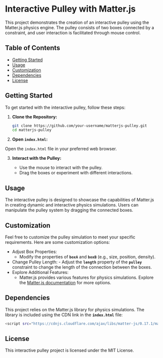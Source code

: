 # Interactive Pulley with Matter.js

This project demonstrates the creation of an interactive pulley using the Matter.js physics engine. The pulley consists of two boxes connected by a constraint, and user interaction is facilitated through mouse control.

## Table of Contents

- [Getting Started](#getting-started)
- [Usage](#usage)
- [Customization](#customization)
- [Dependencies](#dependencies)
- [License](#license)

## Getting Started

To get started with the interactive pulley, follow these steps:

1. **Clone the Repository:**

   ```bash
   git clone https://github.com/your-username/matterjs-pulley.git
   cd matterjs-pulley
   ```

2. **Open `index.html`:**

Open the `index.html` file in your preferred web browser.

3. **Interact with the Pulley:**

   - Use the mouse to interact with the pulley.
   - Drag the boxes or experiment with different interactions.

## Usage

The interactive pulley is designed to showcase the capabilities of Matter.js in creating dynamic and interactive physics simulations. Users can manipulate the pulley system by dragging the connected boxes.

## Customization

Feel free to customize the pulley simulation to meet your specific requirements. Here are some customization options:

- Adjust Box Properties:
  - Modify the properties of **`boxA`** and **`boxB`** (e.g., size, position, density).
- Change Pulley Length: - Adjust the **`length`** property of the **`pulley`** constraint to change the length of the connection between the boxes.
- Explore Additional Features:
  - Matter.js provides various features for physics simulations. Explore the [Matter.js documentation](https://brm.io/matter-js/docs/) for more options.

## Dependencies

This project relies on the Matter.js library for physics simulations. The library is included using the CDN link in the **`index.html`** file:

```bash
<script src="https://cdnjs.cloudflare.com/ajax/libs/matter-js/0.17.1/matter.js"></script>
```

## License

This interactive pulley project is licensed under the MIT License.
